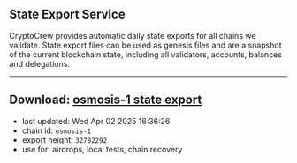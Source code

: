 ## State Export Service
CryptoCrew provides automatic daily state exports for all chains we validate. State export files can be used as genesis files and are a snapshot of the current blockchain state, including all validators, accounts, balances and delegations.

---
**Download: [osmosis-1 state export](https://dl-eu2.ccvalidators.com/SERVICE/osmosis/osmosis-1_export_32782292.json)**
---

- last updated: Wed Apr 02 2025 16:36:26
- chain id: `osmosis-1`
- export height: `32782292`
- use for: airdrops, local tests, chain recovery
